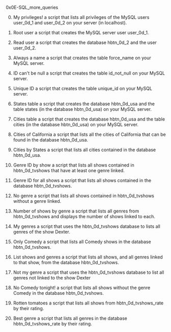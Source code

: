 0x0E-SQL_more_queries

0. My privileges!
 a script that lists all privileges of the MySQL users user_0d_1 and user_0d_2 on your server (in localhost).

1. Root user
a script that creates the MySQL server user user_0d_1.

2. Read user
 a script that creates the database hbtn_0d_2 and the user user_0d_2.

3. Always a name
a script that creates the table force_name on your MySQL server.

4. ID can't be null
a script that creates the table id_not_null on your MySQL server.

5. Unique ID
a script that creates the table unique_id on your MySQL server.

6. States table
a script that creates the database hbtn_0d_usa and the table states (in the database hbtn_0d_usa) on your MySQL server.

7. Cities table
a script that creates the database hbtn_0d_usa and the table cities (in the database hbtn_0d_usa) on your MySQL server.

8. Cities of California
 a script that lists all the cities of California that can be found in the database hbtn_0d_usa.

9. Cities by States
a script that lists all cities contained in the database hbtn_0d_usa.

10. Genre ID by show
 a script that lists all shows contained in hbtn_0d_tvshows that have at least one genre linked. 

11. Genre ID for all shows
a script that lists all shows contained in the database hbtn_0d_tvshows.

12. No genre
a script that lists all shows contained in hbtn_0d_tvshows without a genre linked.

13. Number of shows by genre
 a script that lists all genres from hbtn_0d_tvshows and displays the number of shows linked to each.

14. My genres
 a script that uses the hbtn_0d_tvshows database to lists all genres of the show Dexter.

15. Only Comedy
a script that lists all Comedy shows in the database hbtn_0d_tvshows.

16. List shows and genres
 a script that lists all shows, and all genres linked to that show, from the database hbtn_0d_tvshows.

17. Not my genre
a script that uses the hbtn_0d_tvshows database to list all genres not linked to the show Dexter

18. No Comedy tonight!
 a script that lists all shows without the genre Comedy in the database hbtn_0d_tvshows.

19. Rotten tomatoes
a script that lists all shows from hbtn_0d_tvshows_rate by their rating.

20. Best genre
a script that lists all genres in the database hbtn_0d_tvshows_rate by their rating.

